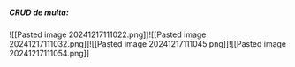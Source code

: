 ##### CRUD de multa:
![[Pasted image 20241217111022.png]]![[Pasted image 20241217111032.png]]![[Pasted image 20241217111045.png]]![[Pasted image 20241217111054.png]]